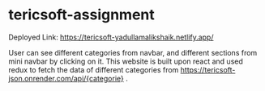 # tericsoft-assignment
Deployed Link: https://tericsoft-yadullamalikshaik.netlify.app/

User can see different categories from navbar, and different sections from mini navbar by clicking on it.
This website is built upon react and used redux to fetch the data of different categories from https://tericsoft-json.onrender.com/api/{categorie} .
